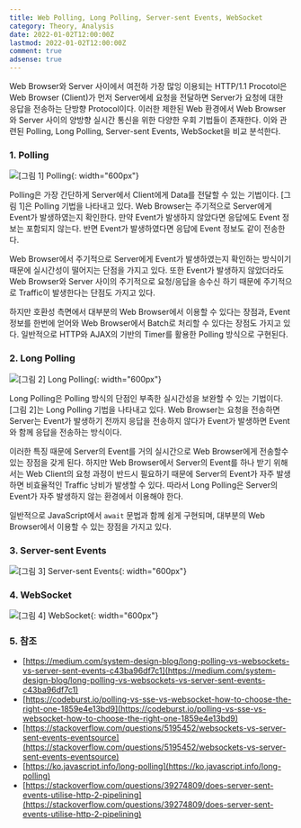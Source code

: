 ```yaml
---
title: Web Polling, Long Polling, Server-sent Events, WebSocket
category: Theory, Analysis
date: 2022-01-02T12:00:00Z
lastmod: 2022-01-02T12:00:00Z
comment: true
adsense: true
---
```


Web Browser와 Server 사이에서 여전하 가장 많잉 이용되는 HTTP/1.1 Procotol은 Web Browser (Client)가 먼저 Server에세 요청을 전달하면 Server가 요청에 대한 응답을 전송하는 단방향 Protocol이다. 이러한 제한된 Web 환경에서 Web Browser와 Server 사이의 양방향 실시간 통신을 위한 다양한 우회 기법들이 존재한다. 이와 관련된 Polling, Long Polling, Server-sent Events, WebSocket을 비교 분석한다.

### 1. Polling

![[그림 1] Polling]({{site.baseurl}}/images/theory_analysis/Web_Polling_Long_Polling_Server-sent_Events_WebSocket/Polling.PNG){: width="600px"}

Polling은 가장 간단하게 Server에서 Client에게 Data를 전달할 수 있는 기법이다. [그림 1]은 Polling 기법을 나타내고 있다. Web Browser는 주기적으로 Server에게 Event가 발생하였는지 확인한다. 만약 Event가 발생하지 않았다면 응답에도 Event 정보는 포함되지 않는다. 반면 Event가 발생하였다면 응답에 Event 정보도 같이 전송한다.

Web Browser에서 주기적으로 Server에게 Event가 발생하였는지 확인하는 방식이기 때문에 실시간성이 떨어지는 단점을 가지고 있다. 또한 Event가 발생하지 않았더라도 Web Browser와 Server 사이의 주기적으로 요청/응답을 송수신 하기 때문에 주기적으로 Traffic이 발생한다는 단점도 가지고 있다. 

하지만 호환성 측면에서 대부분의 Web Browser에서 이용할 수 있다는 장점과, Event 정보를 한번에 얻어와 Web Browser에서 Batch로 처리할 수 있다는 장점도 가지고 있다. 일반적으로 HTTP와 AJAX의 기반의 Timer를 활용한 Polling 방식으로 구현된다.

### 2. Long Polling

![[그림 2] Long Polling]({{site.baseurl}}/images/theory_analysis/Web_Polling_Long_Polling_Server-sent_Events_WebSocket/Long_Polling.PNG){: width="600px"}

Long Polling은 Polling 방식의 단점인 부족한 실시간성을 보완할 수 있는 기법이다. [그림 2]는 Long Polling 기법을 나타내고 있다. Web Browser는 요청을 전송하면 Server는 Event가 발생하기 전까지 응답을 전송하지 않다가 Event가 발생하면 Event와 함께 응답을 전송하는 방식이다.

이러한 특징 때문에 Server의 Event를 거의 실시간으로 Web Browser에게 전송할수 있는 장점을 갖게 된다. 하지만 Web Browser에서 Server의 Event를 하나 받기 위해서는 Web Client의 요청 과정이 반드시 필요하기 때문에 Server의 Event가 자주 발생하면 비효율적인 Traffic 낭비가 발생할 수 있다. 따라서 Long Polling은 Server의 Event가 자주 발생하지 않는 환경에서 이용해야 한다.

일반적으로 JavaScript에서 `await` 문법과 함께 쉼게 구현되며, 대부분의 Web Browser에서 이용할 수 있는 장점을 가지고 있다.

### 3. Server-sent Events

![[그림 3] Server-sent Events]({{site.baseurl}}/images/theory_analysis/Web_Polling_Long_Polling_Server-sent_Events_WebSocket/Server-sent_Events.PNG){: width="600px"}

### 4. WebSocket

![[그림 4] WebSocket]({{site.baseurl}}/images/theory_analysis/Web_Polling_Long_Polling_Server-sent_Events_WebSocket/WebSocket.PNG){: width="600px"}

### 5. 참조

* [https://medium.com/system-design-blog/long-polling-vs-websockets-vs-server-sent-events-c43ba96df7c1](https://medium.com/system-design-blog/long-polling-vs-websockets-vs-server-sent-events-c43ba96df7c1)
* [https://codeburst.io/polling-vs-sse-vs-websocket-how-to-choose-the-right-one-1859e4e13bd9](https://codeburst.io/polling-vs-sse-vs-websocket-how-to-choose-the-right-one-1859e4e13bd9)
* [https://stackoverflow.com/questions/5195452/websockets-vs-server-sent-events-eventsource](https://stackoverflow.com/questions/5195452/websockets-vs-server-sent-events-eventsource)
* [https://ko.javascript.info/long-polling](https://ko.javascript.info/long-polling)
* [https://stackoverflow.com/questions/39274809/does-server-sent-events-utilise-http-2-pipelining](https://stackoverflow.com/questions/39274809/does-server-sent-events-utilise-http-2-pipelining)
